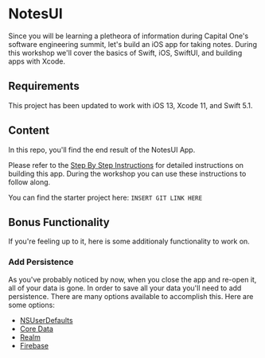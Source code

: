 # NotesUI

Since you will be learning a pletheora of information during Capital One's software engineering summit, let's build an iOS app for taking notes. During this workshop we'll cover the basics of Swift, iOS, SwiftUI, and building apps with Xcode.

## Requirements

This project has been updated to work with iOS 13, Xcode 11, and Swift 5.1.

## Content

In this repo, you'll find the end result of the NotesUI App. 

Please refer to the [Step By Step Instructions](Notes/StepByStepInstructions.md) for detailed instructions on building this app. During the workshop you can use these instructions to follow along.

You can find the starter project here: `INSERT GIT LINK HERE`

## Bonus Functionality

If you're feeling up to it, here is some additionaly functionality to work on.

### Add Persistence

As you've probably noticed by now, when you close the app and re-open it, all of your data is gone. In order to save all your data you'll need to add persistence. There are many options available to accomplish this. Here are some options:
  
* [NSUserDefaults](https://developer.apple.com/documentation/foundation/nsuserdefaults)
* [Core Data](https://developer.apple.com/library/archive/documentation/Cocoa/Conceptual/CoreData/index.html)
* [Realm](https://realm.io/docs/swift/latest)
* [Firebase](https://firebase.google.com/docs/ios/setup)

